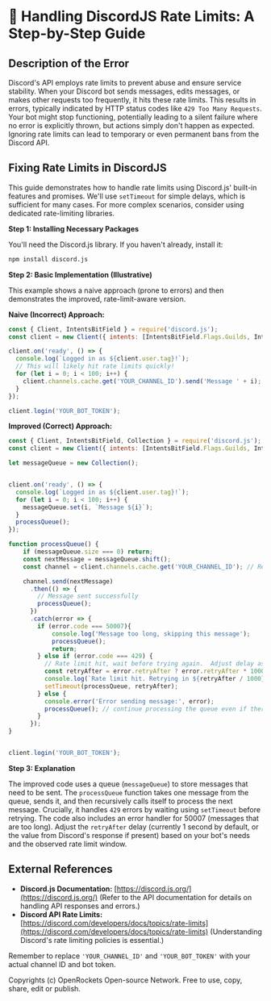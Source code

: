 # 🐞 Handling DiscordJS Rate Limits: A Step-by-Step Guide


## Description of the Error

Discord's API employs rate limits to prevent abuse and ensure service stability.  When your Discord bot sends messages, edits messages, or makes other requests too frequently, it hits these rate limits. This results in errors, typically indicated by HTTP status codes like `429 Too Many Requests`. Your bot might stop functioning, potentially leading to a silent failure where no error is explicitly thrown, but actions simply don't happen as expected.  Ignoring rate limits can lead to temporary or even permanent bans from the Discord API.


## Fixing Rate Limits in DiscordJS

This guide demonstrates how to handle rate limits using Discord.js' built-in features and promises.  We'll use `setTimeout` for simple delays, which is sufficient for many cases. For more complex scenarios, consider using dedicated rate-limiting libraries.

**Step 1: Installing Necessary Packages**

You'll need the Discord.js library.  If you haven't already, install it:

```bash
npm install discord.js
```

**Step 2:  Basic Implementation (Illustrative)**

This example shows a naive approach (prone to errors) and then demonstrates the improved, rate-limit-aware version.

**Naive (Incorrect) Approach:**

```javascript
const { Client, IntentsBitField } = require('discord.js');
const client = new Client({ intents: [IntentsBitField.Flags.Guilds, IntentsBitField.Flags.GuildMessages] });

client.on('ready', () => {
  console.log(`Logged in as ${client.user.tag}!`);
  // This will likely hit rate limits quickly!
  for (let i = 0; i < 100; i++) {
    client.channels.cache.get('YOUR_CHANNEL_ID').send('Message ' + i);
  }
});

client.login('YOUR_BOT_TOKEN');
```

**Improved (Correct) Approach:**

```javascript
const { Client, IntentsBitField, Collection } = require('discord.js');
const client = new Client({ intents: [IntentsBitField.Flags.Guilds, IntentsBitField.Flags.GuildMessages] });

let messageQueue = new Collection();


client.on('ready', () => {
  console.log(`Logged in as ${client.user.tag}!`);
  for (let i = 0; i < 100; i++) {
    messageQueue.set(i, `Message ${i}`);
  }
  processQueue();
});

function processQueue() {
    if (messageQueue.size === 0) return;
    const nextMessage = messageQueue.shift();
    const channel = client.channels.cache.get('YOUR_CHANNEL_ID'); // Replace with your channel ID

    channel.send(nextMessage)
      .then(() => {
        // Message sent successfully
        processQueue();
      })
      .catch(error => {
        if (error.code === 50007){
            console.log('Message too long, skipping this message');
            processQueue();
            return;
        } else if (error.code === 429) {
          // Rate limit hit, wait before trying again.  Adjust delay as needed.
          const retryAfter = error.retryAfter ? error.retryAfter * 1000 : 1000; // in milliseconds
          console.log(`Rate limit hit. Retrying in ${retryAfter / 1000} seconds`);
          setTimeout(processQueue, retryAfter);
        } else {
          console.error('Error sending message:', error);
          processQueue(); // continue processing the queue even if there is an error
        }
      });
}


client.login('YOUR_BOT_TOKEN');
```

**Step 3:  Explanation**

The improved code uses a queue (`messageQueue`) to store messages that need to be sent.  The `processQueue` function takes one message from the queue, sends it, and then recursively calls itself to process the next message.  Crucially, it handles `429` errors by waiting using `setTimeout` before retrying. The code also includes an error handler for 50007 (messages that are too long).  Adjust the `retryAfter` delay (currently 1 second by default, or the value from Discord's response if present) based on your bot's needs and the observed rate limit window.

## External References

* **Discord.js Documentation:** [https://discord.js.org/](https://discord.js.org/)  (Refer to the API documentation for details on handling API responses and errors.)
* **Discord API Rate Limits:** [https://discord.com/developers/docs/topics/rate-limits](https://discord.com/developers/docs/topics/rate-limits) (Understanding Discord's rate limiting policies is essential.)

Remember to replace `'YOUR_CHANNEL_ID'` and `'YOUR_BOT_TOKEN'` with your actual channel ID and bot token.


Copyrights (c) OpenRockets Open-source Network. Free to use, copy, share, edit or publish.

